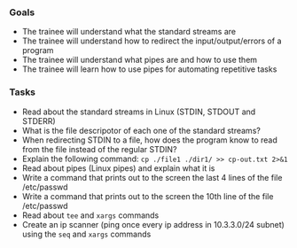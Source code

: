 
### Goals
- The trainee will understand what the standard streams are
- The trainee will understand how to redirect the input/output/errors of a program
- The trainee will understand what pipes are and how to use them
- The trainee will learn how to use pipes for automating repetitive tasks

### Tasks
- Read about the standard streams in Linux (STDIN, STDOUT and STDERR)
- What is the file descripotor of each one of the standard streams?
- When redirecting STDIN to a file, how does the program know to read from the file instead of the regular STDIN?
- Explain the following command: `cp ./file1 ./dir1/ >> cp-out.txt 2>&1`
- Read about pipes (Linux pipes) and explain what it is
- Write a command that prints out to the screen the last 4 lines of the file /etc/passwd
- Write a command that prints out to the screen the 10th line of the file /etc/passwd
- Read about `tee` and `xargs` commands
- Create an ip scanner (ping once every ip address in 10.3.3.0/24 subnet) using the `seq` and `xargs` commands